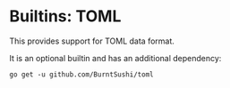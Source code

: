 # Builtins: TOML

This provides support for TOML data format.

It is an optional builtin and has an additional dependency:

    go get -u github.com/BurntSushi/toml